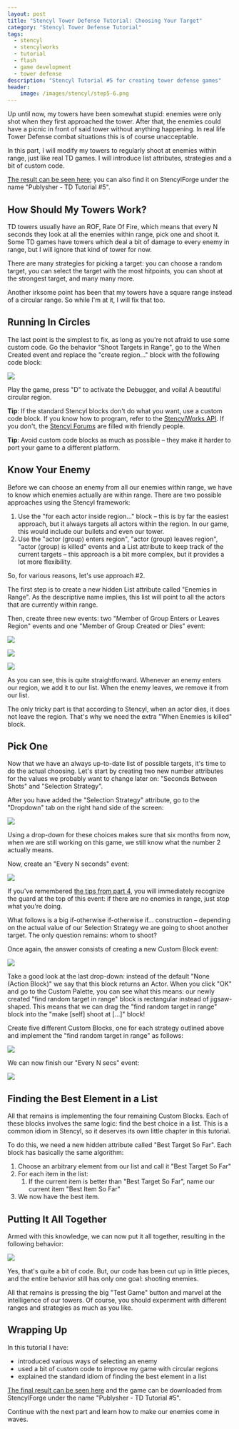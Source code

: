 ```yaml
---
layout: post
title: "Stencyl Tower Defense Tutorial: Choosing Your Target"
category: "Stencyl Tower Defense Tutorial"
tags:
  - stencyl
  - stencylworks
  - tutorial
  - flash
  - game development
  - tower defense
description: "Stencyl Tutorial #5 for creating tower defense games"
header:
    image: /images/stencyl/step5-6.png
---
```


Up until now, my towers have been somewhat stupid: enemies were only shot when they first approached the tower. After
that, the enemies could have a picnic  in front of said tower without anything happening. In real life Tower Defense
combat situations this is of course unacceptable.

In this part, I will modify my towers to regularly shoot at enemies within range,
just like real TD games. I will introduce list attributes, strategies and a bit of custom code.

[The result can be seen here](http://www.stencyl.com/game/play/12575); you can also find it on StencylForge under the
name "Publysher - TD Tutorial #5".

How Should My Towers Work?
--------------------------

TD towers usually have an ROF, Rate Of Fire, which means that every N seconds they look at all the enemies within
range, pick one and shoot it. Some TD games have towers which deal a bit of damage to every enemy in range,
but I will ignore that kind of tower for now.

There are many strategies for picking a target: you can choose a random target, you can select the target with the
most hitpoints, you can shoot at the strongest target, and many many more.

Another irksome point has been that my towers have a square range instead of a circular range. So while I'm at it,
I will fix that too.

Running In Circles
------------------

The last point is the simplest to fix, as long as you're not afraid to use some custom code. Go the behavior "Shoot
Targets in Range", go to the When Created event and replace the "create region..." block with the following code block:

![](/images/stencyl/step5-0.png)

Play the game, press "D" to activate the Debugger, and voila! A beautiful circular region.

**Tip**: If the standard Stencyl blocks don't do what you want, use a custom code block. If you know how to program,
refer to the [StencylWorks API](http://api.stencyl.com/as3/). If you don't, the
[Stencyl Forums](http://community.stencyl.com/) are filled with friendly people.

**Tip**: Avoid custom code blocks as much as possible – they make it harder to port your game to a different platform.

Know Your Enemy
---------------

Before we can choose an enemy from all our enemies within range, we have to know which enemies actually are within
range. There are two possible approaches using the Stencyl framework:

1. Use the "for each actor inside region..." block – this is by far the easiest approach,
   but it always targets all actors within the region. In our game, this would include our bullets and even our tower.
2. Use the "actor (group) enters region", "actor (group) leaves region", "actor (group) is killed" events and a List
   attribute to keep track of the current targets – this approach is a bit more complex,
   but it provides a lot more flexibility.

So, for various reasons, let's use approach #2.

The first step is to create a new hidden List attribute called "Enemies in Range". As the descriptive name implies,
this list will point to all the actors that are currently within range.

Then, create three new events: two "Member of Group Enters or Leaves Region" events and one "Member of Group Created
or Dies" event:

![](/images/stencyl/step5-1.png)

![](/images/stencyl/step5-2.png)

![](/images/stencyl/step5-3.png)

As you can see, this is quite straightforward. Whenever an enemy enters our region,
we add it to our list. When the enemy leaves, we remove it from our list.

The only tricky part is that according to Stencyl, when an actor dies, it does not leave the region. That's why we
need the extra "When Enemies is killed" block.

Pick One
--------

Now that we have an always up-to-date list of possible targets, it's time to do the actual choosing. Let's start by
creating two new number attributes for the values we probably want to change later on: "Seconds Between Shots" and
"Selection Strategy".

After you have added the "Selection Strategy" attribute, go to the "Dropdown" tab on the right hand side of the screen:

![](/images/stencyl/step5-4.png)

Using a drop-down for these choices makes sure that six months from now, when we are still working on this game,
we still know what the number 2 actually means.

Now, create an "Every N seconds" event:

![](/images/stencyl/step5-5.png)


If you've remembered [the tips from part 4](http://blog.publysher.nl/2012/05/stencyl-tower-defense-4-shooting.html),
you will immediately recognize the guard at the top of this event: if there are no enemies in range,
just stop what you're doing.

What follows is a big if-otherwise if-otherwise if... construction – depending on the actual value of our Selection
Strategy we are going to shoot another target. The only question remains: whom to shoot?

Once again, the answer consists of creating a new Custom Block event:

![](/images/stencyl/step5-6.png)

Take a good look at the last drop-down: instead of the default "None (Action Block)" we say that this block returns
an Actor. When you click "OK" and go to the Custom Palette, you can see what this means: our newly created "find
random target in range" block is rectangular instead of jigsaw-shaped. This means that we can drag the "find random
target in range" block into the "make [self] shoot at [...]" block!

Create five different Custom Blocks, one for each strategy outlined above and implement the "find random target in
range" as follows:

![](/images/stencyl/step5-7.png)

We can now finish our "Every N secs" event:

![](/images/stencyl/step5-8.png)

Finding the Best Element in a List
----------------------------------

All that remains is implementing the four remaining Custom Blocks. Each of these blocks involves the same logic: find
 the best choice in a list. This is a common idiom in Stencyl, so it deserves its own little chapter in this tutorial.

To do this, we need a new hidden attribute called "Best Target So Far". Each block has basically the same algorithm:

1. Choose an arbitrary element from our list and call it "Best Target So Far"
2. For each item in the list:
   1. If the current item is better than "Best Target So Far", name our current item "Best Item So Far"
3. We now have the best item.

Putting It All Together
-----------------------

Armed with this knowledge, we can now put it all together, resulting in the following behavior:

![](/images/stencyl/step5-9.png)

Yes, that's quite a bit of code. But, our code has been cut up in little pieces, and the entire behavior still has
only one goal: shooting enemies.

All that remains is pressing the big "Test Game" button and marvel at the intelligence of our towers. Of course,
you should experiment with different ranges and strategies as much as you like.

Wrapping Up
-----------

In this tutorial I have:

- introduced various ways of selecting an enemy
- used a bit of custom code to improve my game with circular regions
- explained the standard idiom of finding the best element in a list

[The final result can be seen here](http://www.stencyl.com/game/play/12575) and the game can be downloaded from
StencylForge under the name "Publysher - TD Tutorial #5".

Continue with the next part and learn how to make our enemies come in waves.


